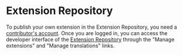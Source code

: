 # Extension Repository

To publish your own extension in the Extension Repository, you need a
[contributor's account][1]. Once you are logged in, you can access the developer
interface of the [Extension Repository][2] through the "Manage extensions" and
"Manage translations" links.


[1]: https://contao.org/en/register.html
[2]: https://contao.org/en/extension-list.html